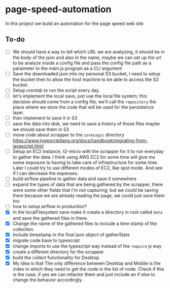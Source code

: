# page-speed-automation

In this project we build an automation for the page speed web site

## To-do

- [ ] We should have a way to tell which URL we are analyzing, it should be in
      the body of the json and also in the name, maybe we can set up the url to be
      analyze inside a config file and pass the config file path as a parameter
      to the main.js program as a CLI argument
- [ ] Save the downloaded json into my personal S3 bucket, I need to setup the bucket
      then to allow the host machine to be able to access the S3 bucket.
- [ ] Setup crontab to run the script every day.
- [ ] let's implement the local save, just use the local file system;
      this decision should come from a config file; we'll call the `repository`
      the place where we store the code that will be used for the persistence layer.
- [ ] then implement to save it in S3
- [ ] save the data into disk, we need to save a history of those files maybe
      we should save them in S3
- [ ] move code about scrapper to the `coreLogic` directory
      https://www.typescriptlang.org/docs/handbook/migrating-from-javascript.html
- [ ] Setup an EC2 instance, t2-micro with the scrapper for it to run everyday to gather the data.
      I think using AWS EC2 for some time will give me some exposure to having
      to take care of infrastructure
      for some time. Later I could try to use different modes of EC2, like spot
      mode. And see if I can decrease
      the expenses.
- [ ] build airflow pipeline to gather data and save it somewhere
- [ ] expand the types of data that are being gathered by the scrapper,
      there were some other fields that I'm not capturing; but we could be saving
      them because we are already reading the page, we could just save them too
- [ ] how to setup airflow in production?
- [x] In the localFilesystem save make it create a directory in root called `data`
      and save the gathered files in there.
- [x] Change the name of the gathered files to include a time stamp of the collection.
- [x] Include timestamp in the final json object of gatherStats
- [x] migrate code base to typescript
- [x] change imports to use the typescript way instead of the `require` js way
- [x] create a different directory for the scrapper
- [x] build the collect functionality for Desktop
- [x] My idea is that The only difference between Desktop and Mobile is
      the index in which they need to get the node in the list of node.
      Check if this is the case, if yes we can refactor them and just include an
      if else to change the behavior accordingly.

